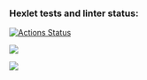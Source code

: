 ### Hexlet tests and linter status:
[![Actions Status](https://github.com/raf-coffee/frontend-project-44/workflows/hexlet-check/badge.svg)](https://github.com/raf-coffee/frontend-project-44/actions)

<a href="https://codeclimate.com/github/raf-coffee/frontend-project-44/maintainability"><img src="https://api.codeclimate.com/v1/badges/5ad741bc9105efcdea90/maintainability" /></a>

<a href="https://asciinema.org/a/LXgIUqvny7Jt8eMZ1i3RnHeAK" target="_blank"><img src="https://asciinema.org/a/LXgIUqvny7Jt8eMZ1i3RnHeAK.svg" /></a>
